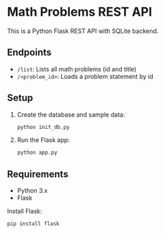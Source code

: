 # Math Problems REST API

This is a Python Flask REST API with SQLite backend.

## Endpoints
- `/list`: Lists all math problems (id and title)
- `/<problem_id>`: Loads a problem statement by id

## Setup
1. Create the database and sample data:
   ```bash
   python init_db.py
   ```
2. Run the Flask app:
   ```bash
   python app.py
   ```

## Requirements
- Python 3.x
- Flask

Install Flask:
```bash
pip install flask
```
